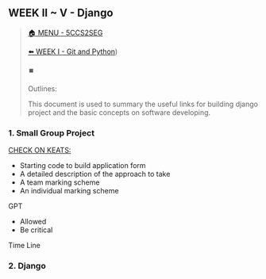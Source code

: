 ## WEEK II ~ V - Django

>[🏠 MENU - 5CCS2SEG](year2/5ccs2seg.md)
>
>[⬅️ WEEK I - Git and Python](year2/5ccs2seg/w1.md))
>
>⏹️
>
>Outlines: 
>
>This document is used to summary the useful links for building django project and the basic concepts on software developing. 

### 1. Small Group Project

[CHECK ON KEATS: ](https://keats.kcl.ac.uk/mod/book/view.php?id=7521193)

- Starting code to build application form
- A detailed description of the approach to take
- A team marking scheme
- An individual marking scheme

GPT

- Allowed
- Be critical

Time Line

### 2. Django

 